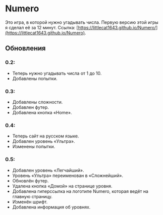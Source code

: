 # Numero
Это игра, в которой нужно угадывать числа. Первую версию этой игры я сделал её за 12 минут. Ссылка: [https://littlecat1643.github.io/Numero/](https://littlecat1643.github.io/Numero).
## Обновления
### 0.2:
- Теперь нужно угадывать числа от 1 до 10.
- Добавлены попытки.
### 0.3:
- Добавлены сложности.
- Добавлен футер.
- Добавлена кнопка «Home».
### 0.4:
- Теперь сайт на русском языке.
- Добавлен уровень «Ультра».
- Изменены попытки.
### 0.5:
- Добавлен уровень «Легчайший».
- Уровень «Ультра» переименован в «Сложнейший».
- Обновлён футер.
- Удалена кнопка «Домой» на странице уровня.
- Добавлена гиперссылка на логотипе Numero, которая ведёт на главную страницу.
- Изменён шрифт.
- Добавлена информация об уровнях.
